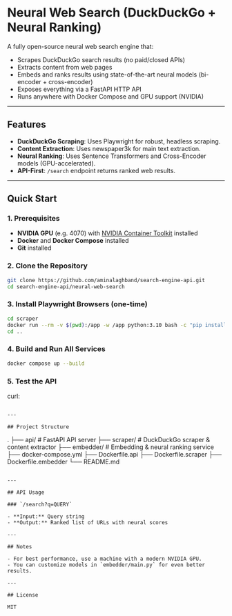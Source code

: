 # Neural Web Search (DuckDuckGo + Neural Ranking)

A fully open-source neural web search engine that:
- Scrapes DuckDuckGo search results (no paid/closed APIs)
- Extracts content from web pages
- Embeds and ranks results using state-of-the-art neural models (bi-encoder + cross-encoder)
- Exposes everything via a FastAPI HTTP API
- Runs anywhere with Docker Compose and GPU support (NVIDIA)

---

## Features

- **DuckDuckGo Scraping**: Uses Playwright for robust, headless scraping.
- **Content Extraction**: Uses newspaper3k for main text extraction.
- **Neural Ranking**: Uses Sentence Transformers and Cross-Encoder models (GPU-accelerated).
- **API-First**: `/search` endpoint returns ranked web results.

---

## Quick Start

### 1. Prerequisites

- **NVIDIA GPU** (e.g. 4070) with [NVIDIA Container Toolkit](https://docs.nvidia.com/datacenter/cloud-native/container-toolkit/latest/install-guide.html) installed
- **Docker** and **Docker Compose** installed
- **Git** installed

### 2. Clone the Repository

```bash
git clone https://github.com/aminalaghband/search-engine-api.git
cd search-engine-api/neural-web-search
```

### 3. Install Playwright Browsers (one-time)

```bash
cd scraper
docker run --rm -v $(pwd):/app -w /app python:3.10 bash -c "pip install playwright && python -m playwright install chromium"
cd ..
```

### 4. Build and Run All Services

```bash
docker compose up --build
```

### 5. Test the API

curl:

```

---

## Project Structure

```
.
├── api/                # FastAPI API server
├── scraper/            # DuckDuckGo scraper & content extractor
├── embedder/           # Embedding & neural ranking service
├── docker-compose.yml
├── Dockerfile.api
├── Dockerfile.scraper
├── Dockerfile.embedder
└── README.md
```

---

## API Usage

### `/search?q=QUERY`

- **Input:** Query string
- **Output:** Ranked list of URLs with neural scores

---

## Notes

- For best performance, use a machine with a modern NVIDIA GPU.
- You can customize models in `embedder/main.py` for even better results.

---

## License

MIT